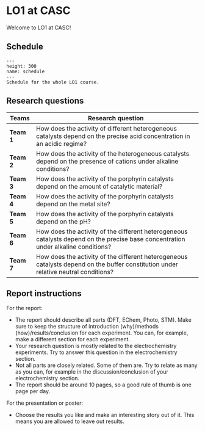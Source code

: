 # LO1 at CASC

Welcome to LO1 at CASC!


## Schedule

```{figure} /images/total-schedule.png
---
height: 300
name: schedule
---
Schedule for the whole LO1 course.
```

## Research questions

| Teams | Research question |
|-------------------|-----------------------------------------------------------------------------------------------------------------------------------------------------------------------------------|
| **Team 1** |     How does the activity of different heterogeneous catalysts depend on the precise acid concentration in an acidic regime? |
| **Team 2** |     How does the activity of the heterogeneous catalysts depend on the presence of cations under alkaline conditions? |
| **Team 3** |     How does the activity of the porphyrin catalysts depend on the   amount of catalytic material? |
| **Team 4** |     How does the activity of the porphyrin catalysts depend on the   metal site?|
| **Team 5** |     How does the activity of the porphyrin catalysts depend on the pH?|
| **Team 6** |     How does the activity of the different heterogeneous catalysts   depend on the precise base concentration under alkaline conditions? |
| **Team 7** |     How does the activity of the different heterogeneous catalysts   depend on the buffer constitution under relative neutral conditions?  |


## Report instructions
For the report:

* The report should describe all parts (DFT, EChem, Photo, STM). Make sure to keep the structure of introduction (why)/methods (how)/results/conclusion for each experiment. You can, for example, make a different section for each experiment.
* Your research question is mostly related to the electrochemistry experiments. Try to answer this question in the electrochemistry section.
* Not all parts are closely related. Some of them are. Try to relate as many as you can, for example in the discussion/conclusion of your electrochemistry section.
* The report should be around 10 pages, so a good rule of thumb is one page per day.


For the presentation or poster:

* Choose the results you like and make an interesting story out of it. This means you are allowed to leave out results.
